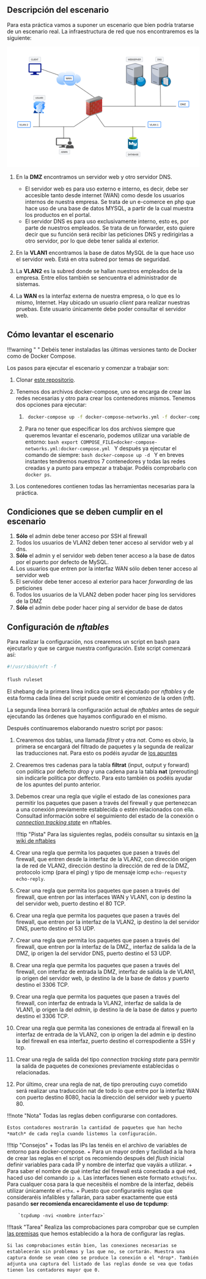 ## Descripción del escenario

Para esta práctica vamos a suponer un escenario que bien podría tratarse de un escenario real. La infraestructura de red que nos encontraremos es la siguiente:

![](img/firewall-nftables.png)

1. En la **DMZ** encontramos un servidor web y otro servidor DNS.

    + El servidor web es para uso externo e interno, es decir, debe ser accesible tanto desde internet (WAN) como desde los usuarios internos de nuestra empresa. Se trata de un e-comerce en php que hace uso de una base de datos MYSQL, a partir de la cual muestra los productos en el portal. 
   + El servidor DNS es para uso exclusivamente interno, esto es, por parte de nuestros empleados. Se trata de un forwarder, esto quiere decir que su función será recibir las peticiones DNS y redirigirlas a otro servidor, por lo que debe tener salida al exterior.
  
2. En la **VLAN1** encontramos la base de datos MySQL de la que hace uso el servidor web. Está en otra subred por temas de seguridad.
3. La **VLAN2** es la subred donde se hallan nuestros empleados de la empresa. Entre ellos también se sencuentra el administrador de sistemas.
4. La **WAN** es la interfaz externa de nuestra empresa, o lo que es lo mismo, Internet. Hay ubicado un usuario *client* para realizar nuestras pruebas. Este usuario únicamente debe poder consultar el servidor web.

## Cómo levantar el escenario

!!!warning " "
    Debéis tener instaladas las últimas versiones tanto de Docker como de Docker Compose.

Los pasos para ejecutar el escenario y comenzar a trabajar son:

1. Clonar [este repositorio](https://github.com/raul-profesor/nftables).
2. Tenemos dos archivos docker-compose, uno se encarga de crear las redes necesarias y otro para crear los contenedores mismos. Tenemos dos opciones para ejecutar:
   
     1. ```bash
         docker-compose up -f docker-compose-networks.yml -f docker-compose.yml up -d
         ```
     2. Para no tener que especificar los dos archivos siempre que queremos levantar el escenario, podemos utilizar una variable de entorno:
            ```bash
            export COMPOSE_FILE=docker-compose-networks.yml:docker-compose.yml
            ```
            Y después ya ejecutar el comando de siempre:
            ```bash
            docker-compose up -d
            ```
            Y en breves instantes tendremos nuestros 7 contenedores y todas las redes creadas y a punto para empezar a trabajar. Podéis comprobarlo con `docker ps`.

3. Los contenedores contienen todas las herramientas necesarias para la práctica.

## Condiciones que se deben cumplir en el escenario 

1. **Sólo** el admin debe tener acceso por SSH al firewall
2. Todos los usuarios de VLAN2 deben tener acceso al servidor web y al dns.
3. **Sólo** el admin y el servidor web deben tener acceso a la base de datos por el puerto por defecto de MySQL.
4. Los usuarios que entren por la interfaz WAN sólo deben tener acceso al servidor web
5. El servidor debe tener acceso al exterior para hacer *forwarding* de las peticiones
6. Todos los usuarios de la VLAN2 deben poder hacer ping los servidores de la DMZ
7. **Sólo** el admin debe poder hacer ping al servidor de base de datos

## Configuración de *nftables*

Para realizar la configuración, nos crearemos un script en bash para ejecutarlo y que se cargue nuestra configuración. Este script comenzará así:

```bash
#!/usr/sbin/nft -f

flush ruleset
```
El shebang de la primera línea indica que será ejecutado por *nftables* y de esta forma cada línea del script puede omitir el comienzo de la orden (nft). 

La segunda línea borrará la configuración actual de *nftables* antes de seguir ejecutando las órdenes que hayamos configurado en el mismo.

Después continuaremos elaborando nuestro script por pasos:

1. Crearemos dos tablas, una llamada *filtrat* y otra *nat*. Como es obvio, la primera se encargará del filtrado de paquetes y la segunda de realizar las traducciones nat. 
    Para esto os podéis ayudar de [los apuntes](http://raul-profesor.github.io/SAD/firewall/#implementacion-practica-con-nftables)
2. Crearemos tres cadenas para la tabla **filtrat** (input, output y forward) con política por defecto *drop* y una cadena para la tabla **nat** (prerouting) sin indicarle política por deffecto.
    Para esto también os podéis ayudar de los apuntes del punto anterior.
3. Debemos crear una regla que vigile el estado de las conexiones para permitir los paquetes que pasen a través del firewall y que pertenezcan a una conexión previamente establecida o estén relacionados con ella.
    Consultad información sobre el seguimiento del estado de la conexión o [*connection tracking state*](https://wiki.nftables.org/wiki-nftables/index.php/Matching_connection_tracking_stateful_metainformation) en nftables.

    !!!tip "Pista"
        Para las siguientes reglas, podéis consultar su sintaxis en [la wiki de nftables](https://wiki.nftables.org/wiki-nftables/index.php/Quick_reference-nftables_in_10_minutes)

4. Crear una regla que permita los paquetes que pasen a través del firewall, que entren desde la interfaz de la VLAN2, con dirección origen la de red de VLAN2, dirección destino la dirección de red de la DMZ, protocolo icmp (para el ping) y tipo de mensaje icmp `echo-request`y `echo-reply`.
5. Crear una regla que permita los paquetes que pasen a través del firewall, que entren por las interfaces WAN y VLAN1, con ip destino la del servidor web, puerto destino el 80 TCP.
6. Crear una regla que permita los paquetes que pasen a través del firewall, que entren por la interfaz de la VLAN2, ip destino la del servidor DNS, puerto destino el 53 UDP.
7. Crear una regla que permita los paquetes que pasen a través del firewall, que entren por la interfaz de la DMZ,, interfaz de salida la de la DMZ, ip origen la del servidor DNS, puerto destino el 53 UDP.
8. Crear una regla que permita los paquetes que pasen a través del firewall, con interfaz de entrada la DMZ, interfaz de salida la de VLAN1, ip origen del servidor web, ip destino la de la base de datos y puerto destino el 3306 TCP.
9. Crear una regla que permita los paquetes que pasen a través del firewall, con interfaz de entrada la VLAN2, interfaz de salida la de VLAN1, ip origen la del *admin*, ip destino la de la base de datos y puerto destino el 3306 TCP.
10. Crear una regla que permita las conexiones de entrada al firewall en la interfaz de entrada de la VLAN2, con ip origen la del admin e ip destino la del firewall en esa interfaz, puerto destino el correspodiente a SSH y tcp.
11. Crear una regla de salida del tipo *connection tracking state* para permitir la salida de paquetes de conexiones previamente establecidas o relacionadas.
12. Por último, crear una regla de nat, de tipo prerouting cuyo cometido será realizar una traducción nat de todo lo que entre por la interfaz WAN con puerto destino 8080, hacia la dirección del servidor web y puerto 80.

!!!note "Nota"
    Todas las reglas deben configurarse con contadores.

    Estos contadores mostrarán la cantidad de paquetes que han hecho *match* de cada regla cuando listemos la configuración.

!!!tip "Consejos"
    + Todas las IPs las tenéis en el archivo de variables de entorno para docker-compose.
    + Para un mayor orden y facilidad a la hora de crear las reglas en el script os recomiendo después del *flush* inicial definir variables para cada IP y nombre de interfaz que vayáis a utilizar.
    + Para saber el nombre de qué interfaz del firewall está conectada a qué red, haced uso del comando `ip a`. Las interfaces tienen este formato `ethx@ifxx`. Para cualquer cosa para la que necesitéis el nombre de la interfaz, debéis utilizar únicamente el `ethx`.
    + Puesto que configuraréis reglas que consideraréis infalibles y fallarán, para saber exactamente que está pasando **ser recomienda encarecidamente el uso de tcpdump**:
  
        `tcpdump -nvi <nombre interfaz>`

!!!task "Tarea"
    Realiza las comprobaciones para comprobar que se cumplen [las premisas](http://raul-profesor.github.io/SAD/nftables/#condiciones-que-se-deben-cumplir-en-el-escenario) que hemos establecido a la hora de configurar las reglas.

    Si las comprobaciones están bien, las conexiones necesarias se establecerán sin problemas y las que no, se cortarán. Muestra una captura donde se vean cómo se produce la conexión o el *drop*. También adjunta una captura del listado de las reglas donde se vea que todas tienen los contadores mayor que 0.
